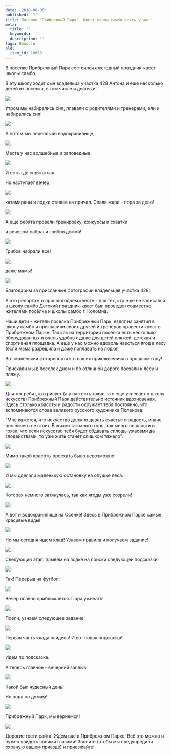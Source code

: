```yaml
---
date: '2018-08-05'
published: '1'
title: Посёлок "Прибрежный Парк". Квест школы самбо опять у нас!
meta:
  title: ''
  keywords: ''
  description: ''
tags: Новости
old:
  item_id: 10668
---
```

В поселке Прибрежный Парк состоялся ежегодный праздник-квест школы самбо.

В эту школу ходит сын владельца участка 428 Антона и еще несколько детей из поселка, в том числе и девочки!

![](/images//al3/2018sambo1.jpg)

Утром мы набирались сил, плавали с родителями и тренерами, ели и набирались сил!

![](/images//al3/2018sambo9.jpg)

А потом мы переплыли водохранилище,

![](/images/2018sambo15.JPG)

Места у нас волшебные и заповедные

![](/images/2018sambo14.jpg)

И есть где спрятаться

Но наступает вечер,

![](/images/2018sambo18.jpg)

катамараны и лодки ставим на причал. Спала жара - пора за дело!

![](/images/2018sambo2.jpg)

А еще ребята провели тренировку, конкурсы и схватки

и вечером набрали грибов домой!

![](/images/2018sambo8.jpg)

Грибов набрали все!

![](/images/2018sambo7.jpg)

даже мамы!

![](/images/2018sambo6.jpg)

Благодарим за присланные фотографии владельцев участка 428!

А это репортаж о прошлогоднем квесте - для тех, кто еще не записался в школу самбо Детский праздник-квест был проведен совместно жителями посёлка и школы самбо г. Коломна.

Наши дети - жители поселка Прибрежный Парк, ездят на занятия в школу самбо и пригласили своих друзей и тренеров провести квест в Прибрежном Парке. Так как на территории поселка есть несколько оборудованных и очень удобных даже для детей пляжей, детская и спортивная площадка. А еще у нас можно вдоволь наесться ягод в лесу (если мама разрешила и даже поплавать на лодке!

Вот маленький фоторепортаж о наших приключениях в прошлом году!

Приехали мы в поселок днем и по отличной дороге поехали к лесу и пляжу.

![](/images/al3/22.07.17_PP_01.JPG)

Для тех ребят, кто рисует (а у нас есть такие, кто еще успевает в школу искусств) Прибрежный Парк действительно источник вдохновения. Здесь столько красоты и радости окружает тебя постоянно, что вспоминаются слова великого русского художника Поленова:

"Мне кажется, что искусство должно давать счастье и радость, иначе оно ничего не стоит. В жизни так много горя, так много пошлости и грязи, что если искусство тебя будет обдавать сплошь ужасами да злодействами, то уже жить станет слишком тяжело".

![](/images/al3/22.07.17_PP_02.JPG)

Мимо такой красоты проехать было невозможно!

![](/images/al3/22.07.17_PP_03.JPG)

И мы сделали маленькую остановку на опушке леса.

![](/images/al3/22.07.17_PP_05.JPG)

Которая немного затянулась, так как ягоды уже созрели!

![](/images/al3/22.07.17_PP_06.JPG)

А вот и водохранилище на Осёнке! Здесь в Прибрежном Парке самые красивые виды!

![](/images/al3/22.07.17_PP_07.JPG)

Но мы сегодня ищем клад! Узнаем правила и получаем задание!

![](/images/al3/22.07.17_PP_09.JPG)

Следующий этап: плывем на лодке на поиски следующей подсказки!

![](/images/al3/22.07.17_PP_12.JPG)

Так! Перерыв на футбол!

![](/images/al3/22.07.17_PP_15.jpg)

Вечер плавно приближается. Пора ужинать!

![](/images/al3/22.07.17_PP_14.jpg)

Поели, узнаем следующее задание!

![](/images/al3/22.07.17_PP_13.JPG)

Первая часть клада найдена! И вот новая подсказка!

![](/images/al3/22.07.17_PP_10.JPG)

Идем по подсказке.

А теперь главное - вечерний заплыв!

![](/images/al3/22.07.17_PP_16.jpg)

Какой был чудесный день!

Но пора по домам!

![](/images/al3/22.07.17_PP_17.jpg)

Прибрежный Парк, мы вернемся! 

![](/images/al3/22.07.17_PP_18.jpg)

Дорогие гости сайта! Ждем вас в Прибрежном Парке! Всё это можно и нужно увидеть своими глазами! Звоните (чтобы мы предупредили охрану о вашем приезде) и приезжайте!
